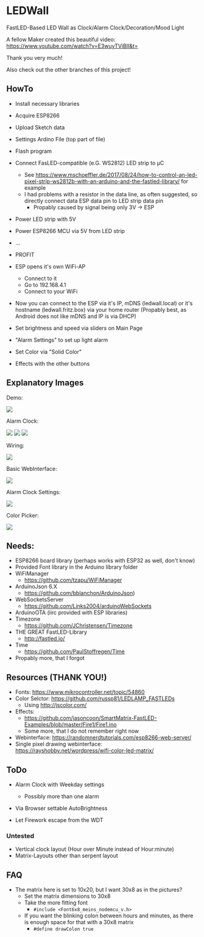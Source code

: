 # LEDWall
FastLED-Based LED Wall as Clock/Alarm Clock/Decoration/Mood Light

 

A fellow Maker created this beautiful video: https://www.youtube.com/watch?v=E3wuyTViBlI&t=

Thank you very much!

 

Also check out the other branches of this project!

## HowTo
- Install necessary libraries
- Acquire ESP8266
- Upload Sketch data
- Settings Ardino File (top part of file)
- Flash program
- Connect FasLED-compatible (e.G. WS2812) LED strip to µC
  - See https://www.mschoeffler.de/2017/08/24/how-to-control-an-led-pixel-strip-ws2812b-with-an-arduino-and-the-fastled-library/ for example
  - I had problems with a resistor in the data line, as often suggested, so directly connect data ESP data pin to LED strip data pin
    - Propably caused by signal being only 3V -> ESP
- Power LED strip with 5V
- Power ESP8266 MCU via 5V from LED strip
- ...
- PROFIT

- ESP opens it's own WiFi-AP
  - Connect to it
  - Go to 192.168.4.1
  - Connect to your WiFi
- Now you can connect to the ESP via it's IP, mDNS (ledwall.local) or it's hostname (ledwall.fritz.box) via your home router (Propably best, as Android does not like mDNS and IP is via DHCP)
- Set brightness and speed via sliders on Main Page
- "Alarm Settings" to set up light alarm
- Set Color via "Solid Color"
- Effects with the other buttons

## Explanatory Images

Demo:

![](https://github.com/mpsdskd/LEDWall/blob/master/images/IMG_20190112_133726.jpg)

Alarm Clock:

![](https://github.com/mpsdskd/LEDWall/blob/master/images/IMG_20190112_134422.jpg)
![](https://github.com/mpsdskd/LEDWall/blob/master/images/IMG_20190112_134535.jpg)
![](https://github.com/mpsdskd/LEDWall/blob/master/images/IMG_20190112_134742.jpg)

Wiring:

![](https://github.com/mpsdskd/LEDWall/blob/master/images/Wiring.png)

Basic WebInterface:

![](https://github.com/mpsdskd/LEDWall/blob/master/images/Screenshot_2019-01-12%20LED%20Wall.png)

Alarm Clock Settings:

![](https://github.com/mpsdskd/LEDWall/blob/master/images/Screenshot_2019-01-12%20LED%20Wall(1).png)

Color Picker:

![](https://github.com/mpsdskd/LEDWall/blob/master/images/Screenshot_2019-01-12%20Getting%20colors.png)

## Needs:
- ESP8266 board library (perhaps works with ESP32 as well, don't know)
- Provided Font library in the Arduino library folder
- WiFiManager 
  - https://github.com/tzapu/WiFiManager
- ArduinoJson 6.X 
  - https://github.com/bblanchon/ArduinoJson)
- WebSocketsServer 
  - https://github.com/Links2004/arduinoWebSockets
- ArduinoOTA (iirc provided with ESP libraries)
- Timezone
  - https://github.com/JChristensen/Timezone
- THE GREAT FastLED-Library
  - http://fastled.io/
- Time
  - https://github.com/PaulStoffregen/Time
- Propably more, that I forgot

## Resources (THANK YOU!)
- Fonts: https://www.mikrocontroller.net/topic/54860
- Color Selctor: https://github.com/russp81/LEDLAMP_FASTLEDs
  - Using http://jscolor.com/
- Effects:
  - https://github.com/jasoncoon/SmartMatrix-FastLED-Examples/blob/master/Fire1/Fire1.ino
  - Some more, that I do not remember right now
- Webinterface: https://randomnerdtutorials.com/esp8266-web-server/
- Single pixel drawing webinterface: https://rayshobby.net/wordpress/wifi-color-led-matrix/
  
## ToDo
- Alarm Clock with Weekday settings
  - Possibly more than one alarm
- Via Browser settable AutoBrightness

- Let Firework escape from the WDT

### Untested
- Vertical clock layout (Hour over Minute instead of Hour:minute)
- Matrix-Layouts other than serpent layout

## FAQ
- The matrix here is set to 10x20, but I want 30x8 as in the pictures?
  - Set the matrix dimensions to 30x8
  - Take the more fitting font
    - `#include <Font6x8_meins_nodemcu_v.h>`
  - If you want the blinking colon between hours and minutes, as there is enough space for that with a 30x8 matrix
    - `#define drawColon true`

